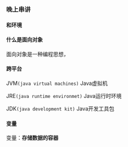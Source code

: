 ### 晚上串讲

####  和环境



#### 什么是面向对象

面向对象是一种编程思想，



#### 跨平台

JVM`(java virtual machines)` Java虚拟机

JRE`(java runtime environmet)` Java运行时环境

JDK`(java development kit)` Java开发工具包



#### 变量
变量：**存储数据的容器**   